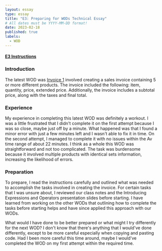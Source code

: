 ```yaml
---
layout: essay
type: essay
title: "E3: Preparing for WODs Technical Essay"
# All dates must be YYYY-MM-DD format!
date: 2023-02-18
published: true
labels:
  - WOD
---
```

#### [E3 Instructions](https://dport96.github.io/ITM352/morea/060.expressions-operators/experience-preparing-for-WOD.html)

### Introduction <br>
The latest WOD was [Invoice 1](https://dport96.github.io/ITM352/morea/060.expressions-operators/experience-invoice1.html) involved creating a sales invoice containing 5 or more different products. The invoice included the following: item, quantity, price, extended price. Additionally, the invoice includes a subtotal price, along with the taxes and final total. 

### Experience <br>
My experience in completing this latest WOD was definitely a workout. I was a little frustrated that I didn't complete it on the first attempt because I was so close, maybe just off by a minute. What happened was that I found a minor error with just a few minutes left and I wasn't able to fix it in time. On the second attempt, I managed to complete it with no issues within the Av time range of about 22 minutes. I think as a whole this WOD was straightforward and not too complicated. The task was burdensome because it involved multiple products with identical sets information, increasing the likelihood of errors.

### Preparation <br>
To prepare, I read the instructions carefully and outlined what was needed to accomplish the tasks involved in creating the invoice. For certain tasks that I was unsure about, I reviewed our class notes and the Introducing Expressions and Operators presentation slides before starting. I have learned from working on the other WODs that outlining how to complete the tasks before starting helps and have since applied this approach with our WODs.

What would I have done to be better prepared or what might I try differently for the next WOD? I don't know that there's anything that I would've done differently, except to be more careful especially when copying and pasting code. Had I been more careful this time around, maybe I would've completed the WOD on my first attempt within the required time. 

